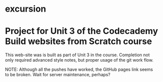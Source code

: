 # excursion

# Project for Unit 3 of the Codecademy Build websites from Scratch course

This web-site was is built as part of Unit 3 in the course.
Completion not only required advanced style notes, but proper usage of the git work flow.


NOTE: Although all the pushes have worked, the GitHub pages link seems to be broken. Wait for server maintenance, perhaps?
